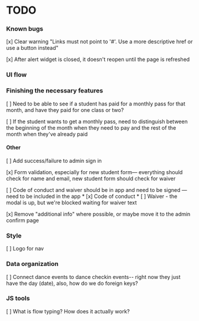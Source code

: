 # TODO

### Known bugs

[x] Clear warning "Links must not point to '#'. Use a more descriptive href or use a button instead"

[x] After alert widget is closed, it doesn't reopen until the page is refreshed


### UI flow

### Finishing the necessary features

[ ] Need to be able to see if a student has paid for a monthly pass for that month, and have they paid for one class or two?

[ ] If the student wants to get a monthly pass, need to distinguish between the beginning of the month when they need to pay and the rest of the month when they've already paid

#### Other

[ ] Add success/failure to admin sign in

[x] Form validation, especially for new student form— everything should check for name and email, new student form should check for waiver

[ ] Code of conduct and waiver should be in app and need to be signed — need to be included in the app
	* [x] Code of conduct
	* [ ] Waiver - the modal is up, but we're blocked waiting for waiver text

[x] Remove "additional info" where possible, or maybe move it to the admin confirm page


### Style

[ ] Logo for nav


### Data organization

[ ] Connect dance events to dance checkin events-- right now they just have the day (date), also, how do we do foreign keys?


### JS tools

[ ] What is flow typing? How does it actually work?
